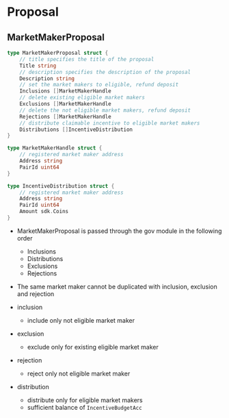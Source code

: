 <!-- order: 7 -->

# Proposal

## MarketMakerProposal

```go
type MarketMakerProposal struct {
    // title specifies the title of the proposal
    Title string 
    // description specifies the description of the proposal
    Description string
    // set the market makers to eligible, refund deposit
    Inclusions []MarketMakerHandle
    // delete existing eligible market makers
    Exclusions []MarketMakerHandle
    // delete the not eligible market makers, refund deposit
    Rejections []MarketMakerHandle
    // distribute claimable incentive to eligible market makers
    Distributions []IncentiveDistribution
}

type MarketMakerHandle struct {
    // registered market maker address
    Address string
    PairId uint64
}

type IncentiveDistribution struct {
    // registered market maker address
    Address string
    PairId uint64
    Amount sdk.Coins
}

```

- MarketMakerProposal is passed through the gov module in the following order
  - Inclusions
  - Distributions
  - Exclusions
  - Rejections

- The same market maker cannot be duplicated with inclusion, exclusion and rejection
- inclusion
    - include only not eligible market maker
- exclusion
    - exclude only for existing eligible market maker
- rejection
    - reject only not eligible market maker
- distribution
    - distribute only for eligible market makers
    - sufficient balance of `IncentiveBudgetAcc`